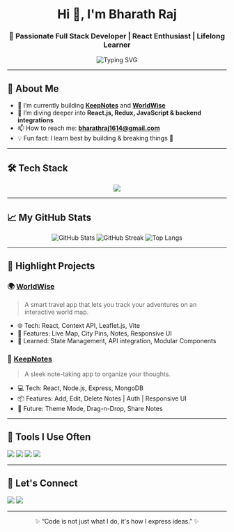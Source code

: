 <h1 align="center">Hi 👋, I'm Bharath Raj</h1>
<h3 align="center">🚀 Passionate Full Stack Developer | React Enthusiast | Lifelong Learner</h3>

<p align="center">
  <img src="https://readme-typing-svg.demolab.com?font=Fira+Code&duration=3000&pause=1000&center=true&vCenter=true&width=435&lines=Crafting+beautiful+UIs+with+React;Bringing+ideas+to+life+with+code;Eager+to+learn+and+build+amazing+things!" alt="Typing SVG" />
</p>

---

## 💫 About Me
- 🔭 I’m currently building **[KeepNotes](https://github.com/bharathraj1614/KeepNotes)** and **[WorldWise](https://github.com/bharathraj1614/WorldWise)**
- 🌱 I’m diving deeper into **React.js, Redux, JavaScript & backend integrations**
- 📫 How to reach me: **bharathraj1614@gmail.com**
- 💡 Fun fact: I learn best by building & breaking things 🔧

---

## 🛠️ Tech Stack
<p align="center">
  <img src="https://skillicons.dev/icons?i=js,ts,react,redux,nodejs,express,mongodb,html,css,tailwind,vite,git,github,figma,vercel,netlify" />
</p>

---

## 📈 My GitHub Stats
<p align="center">
  <img src="https://github-readme-stats.vercel.app/api?username=bharathraj1614&show_icons=true&theme=tokyonight" alt="GitHub Stats" />
  <img src="https://github-readme-streak-stats.herokuapp.com/?user=bharathraj1614&theme=tokyonight" alt="GitHub Streak" />
  <img src="https://github-readme-stats.vercel.app/api/top-langs/?username=bharathraj1614&layout=compact&theme=tokyonight" alt="Top Langs" />
</p>

---

## 🚀 Highlight Projects

### 🌍 [WorldWise](https://github.com/bharathraj1614/WorldWise)
> A smart travel app that lets you track your adventures on an interactive world map.

- 🌐 Tech: React, Context API, Leaflet.js, Vite
- 🎯 Features: Live Map, City Pins, Notes, Responsive UI
- 🧠 Learned: State Management, API integration, Modular Components

### 📝 [KeepNotes](https://github.com/bharathraj1614/KeepNotes)
> A sleek note-taking app to organize your thoughts.

- 💻 Tech: React, Node.js, Express, MongoDB
- 📦 Features: Add, Edit, Delete Notes | Auth | Responsive UI
- 🚀 Future: Theme Mode, Drag-n-Drop, Share Notes

---

## 🧰 Tools I Use Often
<p>
  <img src="https://img.shields.io/badge/Editor-VSCode-blue?logo=visualstudiocode" />
  <img src="https://img.shields.io/badge/Design-Figma-purple?logo=figma" />
  <img src="https://img.shields.io/badge/Deployment-Vercel-black?logo=vercel" />
  <img src="https://img.shields.io/badge/VersionControl-Git-black?logo=git" />
</p>

---

## 🌟 Let's Connect
<p>
  <a href="mailto:bharathraj1614@gmail.com"><img src="https://img.shields.io/badge/Gmail-red?style=for-the-badge&logo=gmail&logoColor=white" /></a>
  <a href="https://www.linkedin.com/in/bharathraj1614/"><img src="https://img.shields.io/badge/LinkedIn-blue?style=for-the-badge&logo=linkedin&logoColor=white" /></a>
</p>

---

<p align="center">✨ “Code is not just what I do, it's how I express ideas.” ✨</p>

